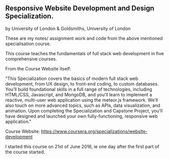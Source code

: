 ##  Responsive Website Development and Design Specialization.

by University of London & Goldsmiths, University of London

These are my notes/ assignment work and code from the above mentioned specialisation course.

This course teaches the fundamentals of full stack web development in five comprehensive courses.

From the Course Website itself: 

"This Specialization covers the basics of modern full stack web development, from UX design, to front-end coding, to custom databases. You’ll build foundational skills in a full range of technologies, including HTML/CSS, Javascript, and MongoDB, and you’ll learn to implement a reactive, multi-user web application using the meteor.js framework. We’ll also touch on more advanced topics, such as APIs, data visualization, and animation. Upon completing the Specialization and Capstone Project, you’ll have designed and launched your own fully-functioning, responsive web application."

Course Website: https://www.coursera.org/specializations/website-development

I started this course on 21st of June 2016, ie one day after the first part of the course started.